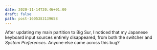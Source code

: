 ```yaml
---
date: 2020-11-14T20:46+01:00
draft: false
path: post-1605383139658
---
```

After updating my main partition to Big Sur, I noticed that my Japanese keyboard input sources entirely disappeared, from both the switcher and _System Preferences_. Anyone  else came across this bug?
